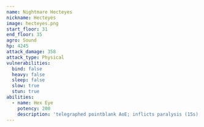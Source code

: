 ```yaml
---
name: Nightmare Hecteyes
nickname: Hecteyes
image: hecteyes.png
start_floor: 31
end_floor: 35
agro: Sound
hp: 4245
attack_damage: 358
attack_type: Physical
vulnerabilities:
  bind: false
  heavy: false
  sleep: false
  slow: true
  stun: true
abilities:
  - name: Hex Eye
    potency: 200
    description: 'telegraphed pointblank AoE; inflicts paralysis (15s)'
---
```

